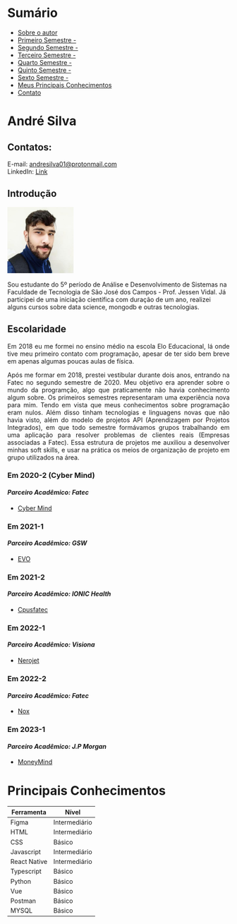 # Sumário

* [Sobre o autor](#introdução)
* [Primeiro Semestre - ](#em-2020-2)
* [Segundo Semestre - ](#em-2021-1)
* [Terceiro Semestre - ](#em-2021-2)
* [Quarto Semestre - ](#em-2022-1)
* [Quinto Semestre - ](#em-2022-2)
* [Sexto Semestre - ](#em-2023-1)
* [Meus Principais Conhecimentos](#meus-principais-conhecimentos)
* [Contato](#contato)

# André Silva

## Contatos:
E-mail: andresilva01@protonmail.com \
LinkedIn: [Link](https://www.linkedin.com/in/andr%C3%A9-da-silva-e-silva-63a4621ba/)

## Introdução  
<div>
	<img src="/img/pfp.jpg" alt="Foto de perfil" width=150 height=150 />
	<p>Sou estudante do 5º período de Análise e Desenvolvimento de Sistemas na Faculdade de Tecnologia de São José dos Campos - Prof. Jessen Vidal. Já participei de uma iniciação científica com duração de um ano, realizei alguns cursos sobre data science, mongodb e outras tecnologias.</p>
</div>

## Escolaridade
<p align="justify">
Em 2018 eu me formei no ensino médio na escola Elo Educacional, lá onde tive meu primeiro contato com programação, apesar de ter sido bem breve em apenas algumas poucas aulas de física. 
</p>
<p align="justify">
Após me formar em 2018, prestei vestibular durante dois anos, entrando na Fatec no segundo semestre de 2020. Meu objetivo era aprender sobre o mundo da programção, algo que praticamente não havia conhecimento algum sobre. Os primeiros semestres representaram uma experiência nova para mim. Tendo em vista que meus conhecimentos sobre programação eram nulos. Além disso tinham tecnologias e linguagens novas que não havia visto, além do modelo de projetos API (Aprendizagem por Projetos Integrados), em que todo semestre formávamos grupos trabalhando em uma aplicação para resolver problemas de clientes reais (Empresas associadas a Fatec). Essa estrutura de projetos me auxiliou a desenvolver minhas soft skills, e usar na prática os meios de organização de projeto em grupo utilizados na área.
</p>

### Em 2020-2 (Cyber Mind)

#### *Parceiro Acadêmico: Fatec*
- [Cyber Mind](API1.md)

### Em 2021-1

#### *Parceiro Acadêmico: GSW*
- [EVO](API2.md)

### Em 2021-2

#### *Parceiro Acadêmico: IONIC Health*
- [Cpusfatec](API3.md)

### Em 2022-1

#### *Parceiro Acadêmico: Visiona*
- [Nerojet](API4.md)

### Em 2022-2

#### *Parceiro Acadêmico: Fatec*
- [Nox](API5.md)

### Em 2023-1

#### *Parceiro Acadêmico: J.P Morgan*
- [MoneyMind](API6.md)


# Principais Conhecimentos

| Ferramenta | Nível |
| --------- | -------- |
| Figma | Intermediário |
| HTML | Intermediário |
| CSS | Básico |
| Javascript | Intermediário |
| React Native| Intermediário |
| Typescript | Básico |
| Python | Básico |
| Vue | Básico |
| Postman | Básico |
| MYSQL | Básico |
